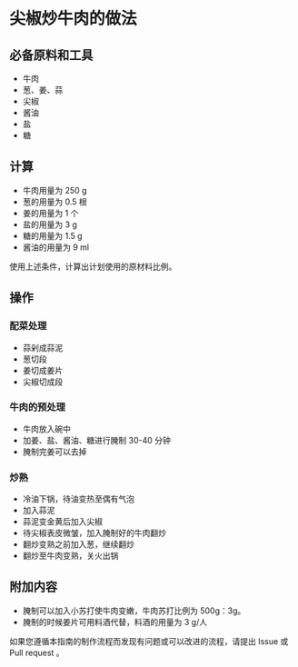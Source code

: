 # 尖椒炒牛肉的做法

## 必备原料和工具

- 牛肉
- 葱、姜、蒜
- 尖椒
- 酱油
- 盐
- 糖

## 计算

- 牛肉用量为 250 g
- 葱的用量为 0.5 根
- 姜的用量为 1 个
- 盐的用量为 3 g
- 糖的用量为 1.5 g
- 酱油的用量为 9 ml

使用上述条件，计算出计划使用的原材料比例。

## 操作

### 配菜处理

- 蒜剁成蒜泥
- 葱切段
- 姜切成姜片
- 尖椒切成段

### 牛肉的预处理

- 牛肉放入碗中
- 加姜、盐、酱油、糖进行腌制 30-40 分钟
- 腌制完姜可以去掉

### 炒熟

- 冷油下锅，待油变热至偶有气泡
- 加入蒜泥
- 蒜泥变金黄后加入尖椒
- 待尖椒表皮微皱，加入腌制好的牛肉翻炒
- 翻炒变熟之前加入葱，继续翻炒
- 翻炒至牛肉变熟，关火出锅

## 附加内容

- 腌制可以加入小苏打使牛肉变嫩，牛肉苏打比例为 500g：3g。
- 腌制的时候姜片可用料酒代替，料酒的用量为 3 g/人

如果您遵循本指南的制作流程而发现有问题或可以改进的流程，请提出 Issue 或 Pull request 。
